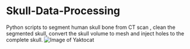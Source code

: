 # Skull-Data-Processing
Python scripts to segment human skull bone from CT scan , clean the segmented skull, convert the skull volume to mesh and inject holes to the complete skull.
![Image of Yaktocat](https://github.com/jianning-li/Skull-Data-Processing/images/Capture1.png)

